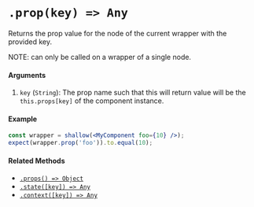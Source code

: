 # `.prop(key) => Any`

Returns the prop value for the node of the current wrapper with the provided key. 

NOTE: can only be called on a wrapper of a single node.

#### Arguments

1. `key` (`String`): The prop name such that this will return value will be the `this.props[key]` 
of the component instance.



#### Example


```jsx
const wrapper = shallow(<MyComponent foo={10} />);
expect(wrapper.prop('foo')).to.equal(10);
```


#### Related Methods

- [`.props() => Object`](props.md)
- [`.state([key]) => Any`](state.md)
- [`.context([key]) => Any`](context.md)

